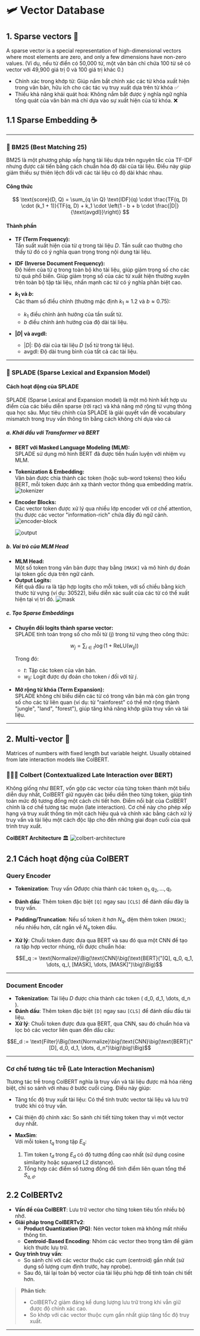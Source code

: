 # 🛩️ Vector Database

## 1. Sparse vectors 🗿

A sparse vector is a special representation of high-dimensional vectors where most elements are zero, and only a few dimensions have non-zero values. 
(Ví dụ, nếu từ điển có 50,000 từ, một văn bản chỉ chứa 100 từ sẽ có vector với 49,900 giá trị 0 và 100 giá trị khác 0.)
  * Chính xác trong khớp từ: Giúp nắm bắt chính xác các từ khóa xuất hiện trong văn bản, hữu ích cho các tác vụ truy xuất dựa trên từ khóa &#9989;
  * Thiếu khả năng khái quát hoá: Không nắm bắt được ý nghĩa ngữ nghĩa tổng quát của văn bản mà chỉ dựa vào sự xuất hiện của từ khóa. &#10060;

## 1.1 Sparse Embedding ☕️

***
### **📘 BM25 (Best Matching 25)**

BM25 là một phương pháp xếp hạng tài liệu dựa trên nguyên tắc của TF-IDF nhưng được cải tiến bằng cách chuẩn hóa độ dài của tài liệu. Điều này giúp giảm thiểu sự thiên lệch đối với các tài liệu có độ dài khác nhau.

#### Công thức 

$$
\text{score}(D, Q) = \sum_{q \in Q} \text{IDF}(q) \cdot \frac{TF(q, D) \cdot (k_1 + 1)}{TF(q, D) + k_1 \cdot \left(1 - b + b \cdot \frac{|D|}{\text{avgdl}}\right)}
$$

#### Thành phần

- **TF (Term Frequency):**  
  Tần suất xuất hiện của từ $q$ trong tài liệu $D$. Tần suất cao thường cho thấy từ đó có ý nghĩa quan trọng trong nội dung tài liệu.

- **IDF (Inverse Document Frequency):**  
  Độ hiếm của từ $q$ trong toàn bộ kho tài liệu, giúp giảm trọng số cho các từ quá phổ biến. Giúp giảm trọng số của các từ xuất hiện thường xuyên trên toàn bộ tập tài liệu, nhấn mạnh các từ có ý nghĩa phân biệt cao.

- **$k_1$ và $b$:**  
  Các tham số điều chỉnh (thường mặc định $k_1 \approx 1.2$ và $b \approx 0.75$):
  - $k_1$ điều chỉnh ảnh hưởng của tần suất từ.
  - $b$ điều chỉnh ảnh hưởng của độ dài tài liệu.

- **$|D|$ và $\text{avgdl}$:**  
  - $|D|$: Độ dài của tài liệu $D$ (số từ trong tài liệu).
  - $\text{avgdl}$: Độ dài trung bình của tất cả các tài liệu.

***
### **📗 SPLADE (Sparse Lexical and Expansion Model)**

#### Cách hoạt động của SPLADE

SPLADE (Sparse Lexical and Expansion model) là một mô hình kết hợp ưu điểm của các biểu diễn sparse (rời rạc) và khả năng mở rộng từ vựng thông qua học sâu. Mục tiêu chính của SPLADE là giải quyết vấn đề vocabulary mismatch trong truy vấn thông tin bằng cách không chỉ dựa vào cá

##### a. Khởi đầu với Transformer và BERT
- **BERT với Masked Language Modeling (MLM):**  
  SPLADE sử dụng mô hình BERT đã được tiền huấn luyện với nhiệm vụ MLM.
- **Tokenization & Embedding:**  
  Văn bản được chia thành các token (hoặc sub-word tokens) theo kiểu BERT, mỗi token được ánh xạ thành vector thông qua embedding matrix.
  ![tokenizer](https://www.pinecone.io/_next/image/?url=https%3A%2F%2Fcdn.sanity.io%2Fimages%2Fvr8gru94%2Fproduction%2Fd773f2c0a10dc37381b4688626e4fdb9da5fc5a4-2310x1457.png&w=3840&q=75)
- **Encoder Blocks:**  
  Các vector token được xử lý qua nhiều lớp encoder với cơ chế attention, thu được các vector "information-rich" chứa đầy đủ ngữ cảnh.
  ![encoder-block](https://www.pinecone.io/_next/image/?url=https%3A%2F%2Fcdn.sanity.io%2Fimages%2Fvr8gru94%2Fproduction%2Fe8fe02e5887ff8dda56dff29c18940b0125ebc6b-2318x1466.png&w=3840&q=75)

  ![output](https://www.pinecone.io/_next/image/?url=https%3A%2F%2Fcdn.sanity.io%2Fimages%2Fvr8gru94%2Fproduction%2F00a694f2f4e9f7ad6006f538df551c5ec3c23347-2458x1363.png&w=3840&q=75)

##### b. Vai trò của MLM Head
- **MLM Head:**  
  Một số token trong văn bản được thay bằng `[MASK]` và mô hình dự đoán lại token gốc dựa trên ngữ cảnh.
- **Output Logits:**  
  Kết quả đầu ra là tập hợp logits cho mỗi token, với số chiều bằng kích thước từ vựng (ví dụ: 30522), biểu diễn xác suất của các từ có thể xuất hiện tại vị trí đó.
  ![mask](https://www.pinecone.io/_next/image/?url=https%3A%2F%2Fcdn.sanity.io%2Fimages%2Fvr8gru94%2Fproduction%2Fd64d431fb1b50ae9aa94b5cd85e1cdffe5eb7ca1-2318x1516.png&w=3840&q=75)

##### c. Tạo Sparse Embeddings
- **Chuyển đổi logits thành sparse vector:**  
  SPLADE tính toán trọng số cho mỗi từ \(j\) trong từ vựng theo công thức:
  
  $$w_j = \sum_{i \in t} \log\Big(1 + \text{ReLU}(w_{ij})\Big)$$
  
  Trong đó:
  - $t$: Tập các token của văn bản.
  - $w_{ij}$: Logit được dự đoán cho token $i$ đối với từ $j$.
  
- **Mở rộng từ khóa (Term Expansion):**  
  SPLADE không chỉ biểu diễn các từ có trong văn bản mà còn gán trọng số cho các từ liên quan (ví dụ: từ "rainforest" có thể mở rộng thành "jungle", "land", "forest"), giúp tăng khả năng khớp giữa truy vấn và tài liệu.

***
## 2. Multi-vector  🗿

Matrices of numbers with fixed length but variable height. Usually obtained from late interaction models like ColBERT.

### 🧝🏼‍♀️ Colbert (Contextualized Late Interaction over BERT) 

Không giống như BERT, vốn gộp các vector của từng token thành một biểu diễn duy nhất, ColBERT giữ nguyên các biểu diễn theo từng token, giúp tính toán mức độ tương đồng một cách chi tiết hơn. Điểm nổi bật của ColBERT chính là cơ chế tương tác muộn (late interaction). Cơ chế này cho phép xếp hạng và truy xuất thông tin một cách hiệu quả và chính xác bằng cách xử lý truy vấn và tài liệu một cách độc lập cho đến những giai đoạn cuối của quá trình truy xuất.

**ColBERT Architecture** 🏛️
![ colbert-architecture](https://assets.zilliz.com/The_general_architecture_of_Col_BERT_30db3739a3.png)

## 2.1 Cách hoạt động của ColBERT

###  Query Encoder

- **Tokenization**: Truy vấn $Q$được chia thành các token $q_1, q_2, \dots, q_l$.
- **Đánh dấu**: Thêm token đặc biệt `[Q]` ngay sau `[CLS]` để đánh dấu đây là truy vấn.
- **Padding/Truncation**: Nếu số token ít hơn $N_q$, đệm thêm token `[MASK]`; nếu nhiều hơn, cắt ngắn về $N_q$ token đầu.
- **Xử lý**: Chuỗi token được đưa qua BERT và sau đó qua một CNN để tạo ra tập hợp vector nhúng, rồi được chuẩn hóa:
  
  $$E_q := \text{Normalize}\Big(\text{CNN}\big(\text{BERT}("[Q], q_0, q_1, \dots, q_l, [MASK], \dots, [MASK]")\big)\Big)$$

---

### Document Encoder

- **Tokenization**: Tài liệu $D$ được chia thành các token \( d_0, d_1, \dots, d_n \).
- **Đánh dấu**: Thêm token đặc biệt `[D]` ngay sau `[CLS]` để đánh dấu đầu tài liệu.
- **Xử lý**: Chuỗi token được đưa qua BERT, qua CNN, sau đó chuẩn hóa và lọc bỏ các vector liên quan đến dấu câu:
  
$$E_d := \text{Filter}\Big(\text{Normalize}\big(\text{CNN}\big(\text{BERT}("[D], d_0, d_1, \dots, d_n")\big)\big)\Big)$$

---

### Cơ chế tương tác trễ (Late Interaction Mechanism)
Ttương tác trễ trong ColBERT nghĩa là truy vấn và tài liệu được mã hóa riêng biệt, chỉ so sánh với nhau ở bước cuối cùng. Điều này giúp:

- Tăng tốc độ truy xuất tài liệu: Có thể tính trước vector tài liệu và lưu trữ trước khi có truy vấn.
- Cải thiện độ chính xác: So sánh chi tiết từng token thay vì một vector duy nhất.

- **MaxSim**:  
  Với mỗi token $t_q$ trong tập $E_q$:
  1. Tìm token $t_d$ trong $E_d$ có độ tương đồng cao nhất (sử dụng cosine similarity hoặc squared L2 distance).
  2. Tổng hợp các điểm số tương đồng để tính điểm liên quan tổng thể $S_{q,d}$.

## 2.2 ColBERTv2 

- **Vấn đề của ColBERT**: Lưu trữ vector cho từng token tiêu tốn nhiều bộ nhớ.
- **Giải pháp trong ColBERTv2**:
  - **Product Quantization (PQ)**: Nén vector token mà không mất nhiều thông tin.
  - **Centroid-Based Encoding**: Nhóm các vector theo trọng tâm để giảm kích thước lưu trữ.
- **Quy trình truy vấn**:
  - So sánh chỉ với các vector thuộc các cụm (centroid) gần nhất (sử dụng số lượng cụm định trước, hay nprobe).
  - Sau đó, tải lại toàn bộ vector của tài liệu phù hợp để tính toán chi tiết hơn.

> **Phân tích**:  
> - ColBERTv2 giảm đáng kể dung lượng lưu trữ trong khi vẫn giữ được độ chính xác cao.
> - So khớp với các vector thuộc cụm gần nhất giúp tăng tốc độ truy xuất.

---